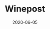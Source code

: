 ---
layout: page
title: Winepost
permalink: /winepost
domain: winepost.co.uk
status: live
tags: alcohol wine
date: 2020-06-05
---